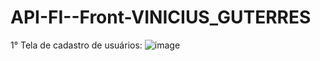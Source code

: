 # API-FI--Front-VINICIUS_GUTERRES

1° Tela de cadastro de usuários:
![image](https://user-images.githubusercontent.com/64093692/205191664-a4a9c3a3-9ea7-45bb-ac74-a03658007f02.png)
